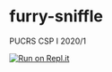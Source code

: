 # furry-sniffle
PUCRS CSP I 2020/1

[![Run on Repl.it](https://repl.it/badge/github/masmangan/furry-sniffle)](https://repl.it/github/masmangan/furry-sniffle)

